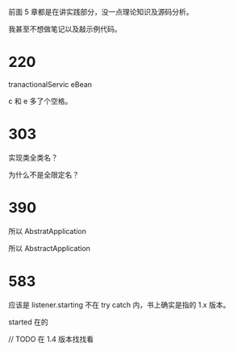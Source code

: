 前面 5 章都是在讲实践部分，没一点理论知识及源码分析。

我甚至不想做笔记以及敲示例代码。



# 220

 tranactionalServic eBean

c 和 e 多了个空格。



# 303

实现类全类名？

为什么不是全限定名？

# 390

所以 AbstratApplication

所以 AbstractApplication

# 583

应该是 listener.starting 不在 try catch 内，书上确实是指的 1.x 版本。

started 在的

// TODO 在 1.4 版本找找看

